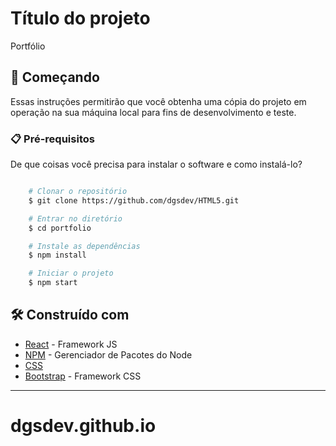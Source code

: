 # Título do projeto

Portfólio

## 🚀 Começando

Essas instruções permitirão que você obtenha uma cópia do projeto em operação na sua máquina local para fins de desenvolvimento e teste.

### 📋 Pré-requisitos

De que coisas você precisa para instalar o software e como instalá-lo?

```bash

    # Clonar o repositório
    $ git clone https://github.com/dgsdev/HTML5.git

    # Entrar no diretório
    $ cd portfolio

    # Instale as dependências
    $ npm install

    # Iniciar o projeto
    $ npm start
```

## 🛠️ Construído com

- [React](https://pt-br.reactjs.org/docs/getting-started.html) - Framework JS
- [NPM](https://nodejs.org/en/docs/) - Gerenciador de Pacotes do Node
- [CSS](https://developer.mozilla.org/pt-BR/docs/Web/CSS)
- [Bootstrap](https://getbootstrap.com/) - Framework CSS

---

# dgsdev.github.io

